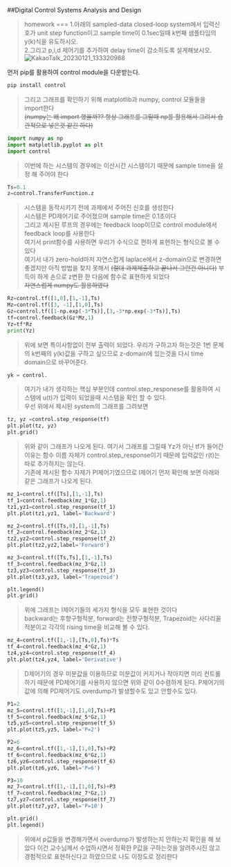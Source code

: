 ##Digital Control Systems Analysis and Design
>homework
===
1.아래의 sampled-data closed-loop system에서 입력신호가 unit step function이고 sample time이 0.1sec일때 k번째 샘플타임의 y(k)식을 유도하시오.  
2.그리고 p,i,d 제어기를 추가하여 delay time이 감소하도록 설게해보시오. 
![KakaoTalk_20230121_133320988](https://user-images.githubusercontent.com/98220775/213848288-57d5bfb7-57c5-44e7-80de-4aae6d818736.jpg)


먼저 pip를 활용하여 control module을 다운받는다.


```python
pip install control
```

>그리고 그래프를 확인하기 위해 matplotlib과 numpy, control 모듈들을 import한다  
>~~(numpy는 왜 import 했을까?? 항상 그래프를 그릴때 np를 활용해서 그려서 습관적으로 넣은것 같긴 하다)~~  


```python
import numpy as np
import matplotlib.pyplot as plt
import control
```

>이번에 하는 시스템의 경우에는 이산시간 시스템이기 때문에 sample time을 설정 해 주어야 한다


```python
Ts=0.1
z=control.TransferFunction.z
```

>시스템을 동작시키기 전에 과제에서 주어진 신호를 생성한다  
시스템은 PD제어기로 주어졌으며 sample time은 0.1초이다  
그리고 제시된 루프의 경우에는 feedback loop이므로 control module에서 feedback loop를 사용한다  
여기서 print함수를 사용하면 우리가 수식으로 편하게 표현하는 형식으로 볼 수 있다  
여기서 내가 zero-hold마저 자연스럽게 laplace에서 z-domain으로 변경하면 좋겠지만 아직 방법을 찾지 못해서 ~~(절대 과제제출하고 끝나서 그런건 아니다)~~ 부득이 하게 손으로 z변환 한 다음에 함수로 표현하게 되었다  
~~자연스럽게 numpy도 활용하였다~~


```python
Rz=control.tf([1,0],[1,-1],Ts)
Mz=control.tf([3, -1],[1,0],Ts)
Gz=control.tf([1-np.exp(-3*Ts)],[3,-3*np.exp(-3*Ts)],Ts)
tf=control.feedback(Gz*Mz,1)
Yz=tf*Rz
print(Yz)
```

>위에 보면 특이사항없이 전부 출력이 되었다. 우리가 구하고자 하는것은 1번 문제의 k번째의 y(k)값을 구하고 싶으므로 z-domain에 있는것을 다시 time domain으로 바꾸어준다.


```python
yk = control.
```

>여기가 내가 생각하는 핵심 부분인데 control.step_responese를 활용하여 시스템에 u(t)가 입력이 되었을때 시스템을 확인 할 수 있다.  
우선 위에서 제시된 system의 그래프를 그려보면


```python
tz, yz =control.step_response(tf)
plt.plot(tz, yz)
plt.grid()
```

>위와 같이 그래프가 나오게 된다. 여기서 그래프를 그릴때 Yz가 아닌 tf가 들어간 이유는 함수 이름 자체가 control.step_response이기 때문에 입력값인 r(t)는 따로 추가하지는 않는다.  
기존에 제시된 함수 자제가 PI제어기였으므로 I제어기 먼저 확인해 보면 아래와 같은 그래프가 나오게 된다.


```python
mz_1=control.tf([Ts],[1,-1],Ts)
tf_1=control.feedback(mz_1*Gz,1)
tz1,yz1=control.step_response(tf_1)
plt.plot(tz1,yz1, label='Backward')

mz_2=control.tf([Ts,0],[1,-1],Ts)
tf_2=control.feedback(mz_2*Gz,1)
tz2,yz2=control.step_response(tf_2)
plt.plot(tz2,yz2,label='Forward')

mz_3=control.tf([Ts,Ts],[1,-1],Ts)
tf_3=control.feedback(mz_3*Gz,1)
tz3,yz3=control.step_response(tf_3)
plt.plot(tz3,yz3, label='Trapezoid')

plt.legend()
plt.grid()
```

>위에 그래프는 I제어기들의 세가지 형식을 모두 표현한 것이다   
backward는 후향구형적분, forward는 전향구형적분, Trapezoid는 사다리꼴적분이고 각각의 rising time을 비교해 볼 수 있다.


```python
mz_4=control.tf([1,-1],[Ts,0],Ts)*Ts
tf_4=control.feedback(mz_4*Gz,1)
tz4,yz4=control.step_response(tf_4)
plt.plot(tz4,yz4, label='Derivative')
```

>D제어기의 경우 미분값을 이용하므로 미분값이 커지거나 작아지면 미리 컨트롤 하기 때문에 PD제어기를 사용하지 않으면 위와 같이 0수렴하게 된다. P제어기의 값에 의해 PD제어기도 overdump가 발생할수도 있고 안할수도 있다.


```python
P1=2
mz_5=control.tf([1,-1],[1,0],Ts)+P1
tf_5=control.feedback(mz_5*Gz,1)
tz5,yz5=control.step_response(tf_5)
plt.plot(tz5,yz5, label='P=2')

P2=6
mz_6=control.tf([1,-1],[1,0],Ts)+P2
tf_6=control.feedback(mz_6*Gz,1)
tz6,yz6=control.step_response(tf_6)
plt.plot(tz6,yz6, label='P=6')

P3=10
mz_7=control.tf([1,-1],[1,0],Ts)+P3
tf_7=control.feedback(mz_7*Gz,1)
tz7,yz7=control.step_response(tf_7)
plt.plot(tz7,yz7, label='P=10')

plt.grid()
plt.legend()
```

>위에서 p값들을 변경해가면서 overdump가 발생하는지 안하는지 확인을 해 보았다 이건 교수님께서 수업하시면서 정확한 P값을 구하는것을 알려주시진 않고 경험적으로 표현하신다고 하였으므로 나도 이정도로 정리한다
